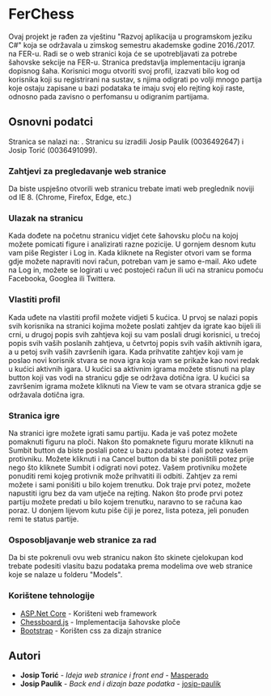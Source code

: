 # FerChess

Ovaj projekt je rađen za vještinu "Razvoj aplikacija u programskom jeziku C#" koja se održavala u zimskog semestru akademske godine 2016./2017. na FER-u. Radi se o web stranici koja će se upotrebljavati za potrebe šahovske sekcije na FER-u. Stranica predstavlja implementaciju igranja dopisnog šaha. Korisnici mogu otvoriti svoj profil, izazvati bilo kog od korisnika koji su registrirani na sustav, s njima odigrati po volji mnogo partija koje ostaju zapisane u bazi podataka te imaju svoj elo rejting koji raste, odnosno pada zavisno o perfomansu u odigranim partijama.

## Osnovni podatci

Stranica se nalazi na: . Stranicu su izradili Josip Paulik (0036492647) i Josip Torić (0036491099).

### Zahtjevi za pregledavanje web stranice

Da biste uspješno otvorili web stranicu trebate imati web preglednik noviji od IE 8. (Chrome, Firefox, Edge, etc.)

### Ulazak na stranicu

Kada dođete na početnu stranicu vidjet ćete šahovsku ploču na kojoj možete pomicati figure i analizirati razne pozicije. U gornjem desnom kutu vam piše Register i Log in. Kada kliknete na Register otvori vam se forma gdje možete napraviti novi račun, potreban vam je samo e-mail. Ako uđete na Log in, možete se logirati u već postojeći račun ili ući na stranicu pomoću Facebooka, Googlea ili Twittera.

### Vlastiti profil

Kada uđete na vlastiti profil možete vidjeti 5 kućica. U prvoj se nalazi popis svih korisnika na stranici kojima možete poslati zahtjev da igrate kao bijeli ili crni, u drugoj popis svih zahtjeva koji su vam poslali drugi korisnici, u trećoj popis svih vaših poslanih zahtjeva, u četvrtoj popis svih vaših aktivnih igara, a u petoj svih vaših završenih igara. Kada prihvatite zahtjev koji vam je poslao novi korisnik stvara se nova igra koja vam se prikaže kao novi redak u kućici aktivnih igara. U kućici sa aktivnim igrama možete stisnuti na play button koji vas vodi na stranicu gdje se održava dotična igra. U kućici sa završenim igrama možete kliknuti na View te vam se otvara stranica gdje se održavala dotična igra.

### Stranica igre

Na stranici igre možete igrati samu partiju. Kada je vaš potez možete pomaknuti figuru na ploči. Nakon što pomaknete figuru morate kliknuti na Sumbit button da biste poslali potez u bazu podataka i dali potez vašem protivniku. Možete kliknuti i na Cancel button da bi ste poništili potez prije nego što kliknete Sumbit i odigrati novi potez. Vašem protivniku možete ponuditi remi kojeg protivnik može prihvatiti ili odbiti. Zahtjev za remi možete i sami ponišiti u bilo kojem trenutku. Dok traje prvi potez, možete napustiti igru bez da vam utječe na rejting. Nakon što prođe prvi potez partiju možete predati u bilo kojem trenutku, naravno to se računa kao poraz. U donjem lijevom kutu piše čiji je porez, lista poteza, jeli ponuđen remi te status partije. 

### Osposobljavanje web stranice za rad

Da bi ste pokrenuli ovu web stranicu nakon što skinete cjelokupan kod trebate podesiti vlasitu bazu podataka prema modelima ove web stranice koje se nalaze u folderu "Models".

### Korištene tehnologije

* [ASP.Net Core](https://www.asp.net/core) - Korišteni web framework
* [Chessboard.js](http://chessboardjs.com/) - Implementacija šahovske ploče
* [Bootstrap](http://getbootstrap.com/) - Korišten css za dizajn stranice

## Autori

* **Josip Torić** - *Ideja web stranice i front end* - [Masperado](https://github.com/Masperado)
* **Josip Paulik** - *Back end i dizajn baze podatka* - [josip-paulik](https://github.com/josip-paulik)
